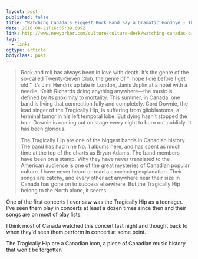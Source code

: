 ```yaml
---
layout: post 
published: false 
title: "Watching Canada’s Biggest Rock Band Say a Dramatic Goodbye - The New Yorker" 
date: 2016-08-21T16:55:39.699Z 
link: http://www.newyorker.com/culture/culture-desk/watching-canadas-biggest-rock-band-say-a-dramatic-goodbye 
tags:
  - links
ogtype: article 
bodyclass: post 
---
```


> Rock and roll has always been in love with death. It’s the genre of the so-called Twenty-Seven Club, the genre of “I hope I die before I get old.” It’s Jimi Hendrix up late in London, Janis Joplin at a hotel with a needle, Keith Richards doing anything anywhere—the music is defined by its proximity to mortality. This summer, in Canada, one band is living that connection fully and completely. Gord Downie, the lead singer of the Tragically Hip, is suffering from glioblastoma, a terminal tumor in his left temporal lobe. But dying hasn’t stopped the tour. Downie is coming out on stage every night to burn out publicly. It has been glorious.
> 
> The Tragically Hip are one of the biggest bands in Canadian history. The band has had nine No. 1 albums here, and has spent as much time at the top of the charts as Bryan Adams. The band members have been on a stamp. Why they have never translated to the American audience is one of the great mysteries of Canadian popular culture. I have never heard or read a convincing explanation. Their songs are catchy, and every other act anywhere near their size in Canada has gone on to success elsewhere. But the Tragically Hip belong to the North alone, it seems.

One of the first concerts I ever saw was the Tragically Hip as a teenager. I've seen them play in concerts at least a dozen times since then  and their songs are on most of play lists.

I think most of Canada watched this concert last night and thought back to when they'd seen them perform in concert at some point.

The Tragically Hip are a Canadian icon, a piece of Canadian music history that won't be forgotten